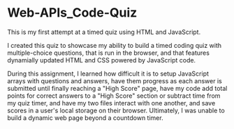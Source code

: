 # Web-APIs_Code-Quiz

This is my first attempt at a timed quiz using HTML and JavaScript.

I created this quiz to showcase my ability to build a timed coding quiz with multiple-choice questions, that is run in the browser, and that features dynamially updated HTML and CSS powered by JavaScript code.

During this assignment, I learned how difficult it is to setup JavaScript arrays with questions and answers, have them progress as each answer is submitted until finally reaching a "High Score" page, have my code add total points for correct answers to a "High Score" section or subtract time from my quiz timer, and have my two files interact with one another, and save scores in a user's local storage on their browser. Ultimately, I was unable to build a dynamic web page beyond a countdown timer.